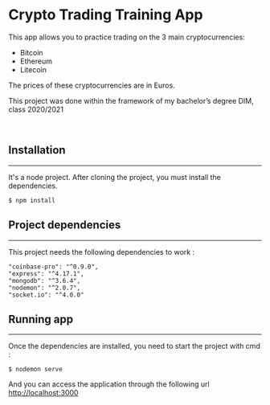 # Crypto Trading Training App

This app allows you to practice trading on the 3 main cryptocurrencies:
- Bitcoin
- Ethereum
- Litecoin

The prices of these cryptocurrencies are in Euros.

This project was done within the framework of my bachelor’s degree DIM, class 2020/2021

<br>

## Installation
----
It's a node project.
After cloning the project, you must install the dependencies. 

    $ npm install

## Project dependencies
----
This project needs the following dependencies to work :

    "coinbase-pro": "^0.9.0",
    "express": "^4.17.1",
    "mongodb": "^3.6.4",
    "nodemon": "^2.0.7",
    "socket.io": "^4.0.0"

## Running app
----
Once the dependencies are installed, you need to start the project with cmd :

    $ nodemon serve

And you can access the application through the following url [http://localhost:3000](http://localhost:3000/)
